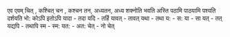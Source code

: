 
एव 
एवम् 
चित् , कश्चित् 
चन , कश्चन
तन, अध्यतन, अध्य 
शक्नोति 
भवति 
अस्ति 
पठामि 
पाठयामि 
पश्यति 
दर्शयति 
भो:
कोऽपि
इतोऽपि 
यादा - तदा 
यदि - तर्हि 
यावत् - तावत् 
यथा - तथा 
य: - स:
या - सा 
यत् - तत् 
यद्यपि - तथापि 
स्म - स्म:
यत: - अत:
चेत् - नो चेत् 